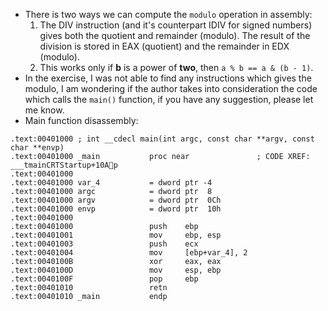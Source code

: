 - There is two ways we can compute the `modulo` operation in assembly:
  1. The DIV instruction (and it's counterpart IDIV for signed numbers) gives both the quotient and remainder (modulo). The result of the division is stored in EAX (quotient) and the remainder in EDX (modulo).
  2. This works only if **b** is a power of **two**, then `a % b == a & (b - 1)`.
- In the exercise, I was not able to find any instructions which gives the modulo, I am wondering if the author takes into consideration the code which calls the `main()` function, if you have any suggestion, please let me know.
- Main function disassembly:

```
.text:00401000 ; int __cdecl main(int argc, const char **argv, const char **envp)
.text:00401000 _main           proc near               ; CODE XREF: ___tmainCRTStartup+10Ap
.text:00401000
.text:00401000 var_4           = dword ptr -4
.text:00401000 argc            = dword ptr  8
.text:00401000 argv            = dword ptr  0Ch
.text:00401000 envp            = dword ptr  10h
.text:00401000
.text:00401000                 push    ebp
.text:00401001                 mov     ebp, esp
.text:00401003                 push    ecx
.text:00401004                 mov     [ebp+var_4], 2
.text:0040100B                 xor     eax, eax
.text:0040100D                 mov     esp, ebp
.text:0040100F                 pop     ebp
.text:00401010                 retn
.text:00401010 _main           endp
```
